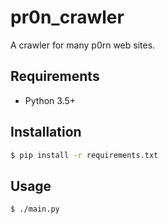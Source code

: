pr0n_crawler
============

A crawler for many p0rn web sites.

Requirements
------------

- Python 3.5+

Installation
------------

```bash
$ pip install -r requirements.txt
```

Usage
-----

```bash
$ ./main.py
```
